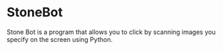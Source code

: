 # StoneBot
Stone Bot is a program that allows you to click by scanning images you specify on the screen using Python.
